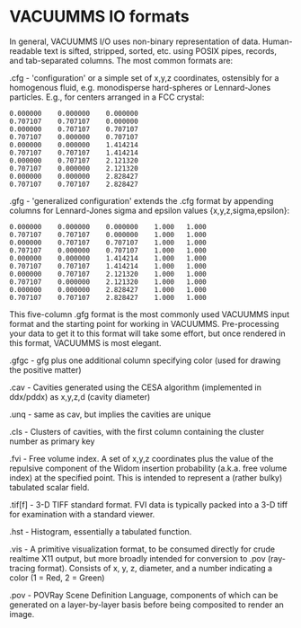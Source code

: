# VACUUMMS IO formats

In general, VACUUMMS I/O uses non-binary representation of data. Human-readable text is sifted, stripped, sorted, etc. using POSIX pipes, records, and tab-separated columns. The most common formats are:

.cfg - 'configuration' or a simple set of x,y,z coordinates, ostensibly for a homogenous fluid, e.g. monodisperse hard-spheres or Lennard-Jones particles. E.g., for centers arranged in a FCC crystal:

    0.000000    0.000000    0.000000
    0.707107    0.707107    0.000000
    0.000000    0.707107    0.707107
    0.707107    0.000000    0.707107
    0.000000    0.000000    1.414214
    0.707107    0.707107    1.414214
    0.000000    0.707107    2.121320
    0.707107    0.000000    2.121320
    0.000000    0.000000    2.828427
    0.707107    0.707107    2.828427

.gfg - 'generalized configuration' extends the .cfg format by appending columns for Lennard-Jones sigma and epsilon values {x,y,z,sigma,epsilon}:

    0.000000    0.000000    0.000000    1.000   1.000
    0.707107    0.707107    0.000000    1.000   1.000
    0.000000    0.707107    0.707107    1.000   1.000
    0.707107    0.000000    0.707107    1.000   1.000
    0.000000    0.000000    1.414214    1.000   1.000
    0.707107    0.707107    1.414214    1.000   1.000
    0.000000    0.707107    2.121320    1.000   1.000
    0.707107    0.000000    2.121320    1.000   1.000
    0.000000    0.000000    2.828427    1.000   1.000
    0.707107    0.707107    2.828427    1.000   1.000

This five-column .gfg format is the most commonly used VACUUMMS input format and the starting point for working in VACUUMMS. Pre-processing your data to get it to this format will take some effort, but once rendered in this format, VACUUMMS is most elegant. 

.gfgc - gfg plus one additional column specifying color (used for drawing the positive matter)

.cav - Cavities generated using the CESA algorithm (implemented in ddx/pddx) as x,y,z,d (cavity diameter)

.unq - same as cav, but implies the cavities are unique
 
.cls - Clusters of cavities, with the first column containing the cluster number as primary key 

.fvi - Free volume index. A set of x,y,z coordinates plus the value of the repulsive component of the Widom insertion probability (a.k.a. free volume index) at the specified point. This is intended to represent a (rather bulky) tabulated scalar field.

.tif[f] - 3-D TIFF standard format. FVI data is typically packed into a 3-D tiff for examination with a standard viewer.

.hst - Histogram, essentially a tabulated function. 

.vis - A primitive visualization format, to be consumed directly for crude realtime X11 output, but more broadly intended for conversion to .pov (ray-tracing format). Consists of x, y, z, diameter, and a number indicating a color (1 = Red, 2 = Green)

.pov - POVRay Scene Definition Language, components of which can be generated on a layer-by-layer basis before being composited to render an image. 

